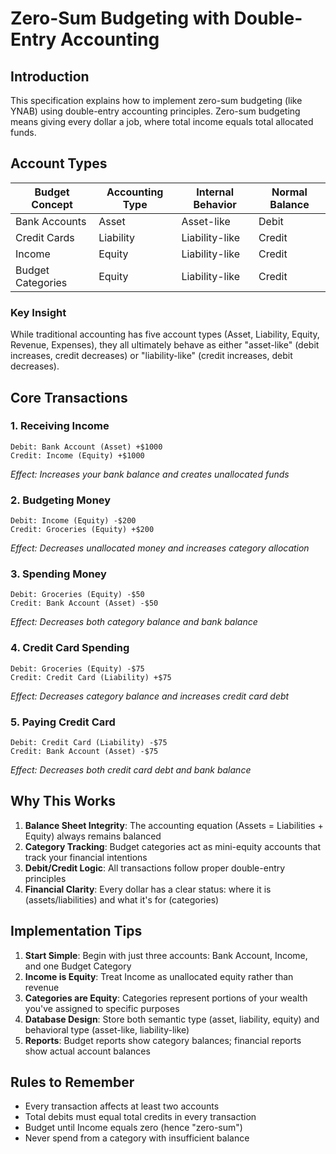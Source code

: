 # Zero-Sum Budgeting with Double-Entry Accounting

## Introduction
This specification explains how to implement zero-sum budgeting (like YNAB) using double-entry accounting principles. Zero-sum budgeting means giving every dollar a job, where total income equals total allocated funds.

## Account Types

| Budget Concept | Accounting Type | Internal Behavior | Normal Balance |
|----------------|-----------------|-------------------|----------------|
| Bank Accounts  | Asset           | Asset-like        | Debit          |
| Credit Cards   | Liability       | Liability-like    | Credit         |
| Income         | Equity          | Liability-like    | Credit         |
| Budget Categories | Equity       | Liability-like    | Credit         |

### Key Insight
While traditional accounting has five account types (Asset, Liability, Equity, Revenue, Expenses), they all ultimately behave as either "asset-like" (debit increases, credit decreases) or "liability-like" (credit increases, debit decreases).

## Core Transactions

### 1. Receiving Income
```
Debit: Bank Account (Asset) +$1000
Credit: Income (Equity) +$1000
```
*Effect: Increases your bank balance and creates unallocated funds*

### 2. Budgeting Money
```
Debit: Income (Equity) -$200
Credit: Groceries (Equity) +$200
```
*Effect: Decreases unallocated money and increases category allocation*

### 3. Spending Money
```
Debit: Groceries (Equity) -$50
Credit: Bank Account (Asset) -$50
```
*Effect: Decreases both category balance and bank balance*

### 4. Credit Card Spending
```
Debit: Groceries (Equity) -$75
Credit: Credit Card (Liability) +$75
```
*Effect: Decreases category balance and increases credit card debt*

### 5. Paying Credit Card
```
Debit: Credit Card (Liability) -$75
Credit: Bank Account (Asset) -$75
```
*Effect: Decreases both credit card debt and bank balance*

## Why This Works

1. **Balance Sheet Integrity**: The accounting equation (Assets = Liabilities + Equity) always remains balanced
2. **Category Tracking**: Budget categories act as mini-equity accounts that track your financial intentions
3. **Debit/Credit Logic**: All transactions follow proper double-entry principles
4. **Financial Clarity**: Every dollar has a clear status: where it is (assets/liabilities) and what it's for (categories)

## Implementation Tips

1. **Start Simple**: Begin with just three accounts: Bank Account, Income, and one Budget Category
2. **Income is Equity**: Treat Income as unallocated equity rather than revenue
3. **Categories are Equity**: Categories represent portions of your wealth you've assigned to specific purposes
4. **Database Design**: Store both semantic type (asset, liability, equity) and behavioral type (asset-like, liability-like)
5. **Reports**: Budget reports show category balances; financial reports show actual account balances

## Rules to Remember

- Every transaction affects at least two accounts
- Total debits must equal total credits in every transaction
- Budget until Income equals zero (hence "zero-sum")
- Never spend from a category with insufficient balance
